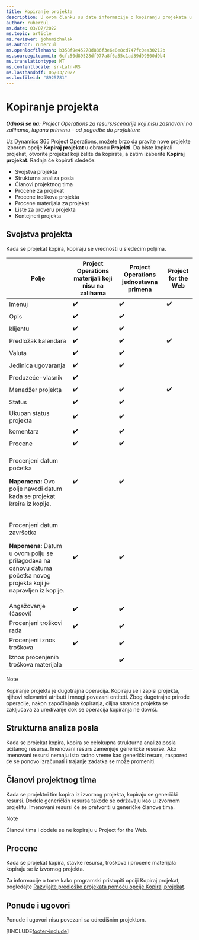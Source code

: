 ```yaml
---
title: Kopiranje projekta
description: U ovom članku su date informacije o kopiranju projekata u rešenju Dynamics 365 Project Operations.
author: ruhercul
ms.date: 03/07/2022
ms.topic: article
ms.reviewer: johnmichalak
ms.author: ruhercul
ms.openlocfilehash: b358f9e45278d886f3e6e8e8cd747fc0ea30212b
ms.sourcegitcommit: 6cfc50d89528df977a8f6a55c1ad39d99800d9b4
ms.translationtype: MT
ms.contentlocale: sr-Latn-RS
ms.lasthandoff: 06/03/2022
ms.locfileid: "8925781"
---
```

# <a name="copy-a-project"></a>Kopiranje projekta

_**Odnosi se na:** Project Operations za resurs/scenarije koji nisu zasnovani na zalihama, laganu primenu – od pogodbe do profakture_

Uz Dynamics 365 Project Operations, možete brzo da pravite nove projekte izborom opcije **Kopiraj projekat** u obrascu **Projekti**. Da biste kopirali projekat, otvorite projekat koji želite da kopirate, a zatim izaberite **Kopiraj projekat**. Radnja će kopirati sledeće:

- Svojstva projekta 
- Strukturna analiza posla
- Članovi projektnog tima
- Procene za projekat
- Procene troškova projekta
- Procene materijala za projekat
- Liste za proveru projekta
- Kontejneri projekta

## <a name="project-properties"></a>Svojstva projekta

Kada se projekat kopira, kopiraju se vrednosti u sledećim poljima.

| Polje | Project Operations materijali koji nisu na zalihama | Project Operations jednostavna primena | Project for the Web |
|-------|------------------------------------------|-------------------------|---------------------|
| Imenuj | :heavy_check_mark: | :heavy_check_mark: | :heavy_check_mark: |
| Opis | :heavy_check_mark: | :heavy_check_mark: | |
| klijentu | :heavy_check_mark: | :heavy_check_mark: | |
| Predložak kalendara | :heavy_check_mark: | :heavy_check_mark: | :heavy_check_mark: |
| Valuta | :heavy_check_mark: | :heavy_check_mark: | |
| Jedinica ugovaranja | :heavy_check_mark: | :heavy_check_mark: | |
| Preduzeće-vlasnik | :heavy_check_mark: | | |
| Menadžer projekta | :heavy_check_mark: | :heavy_check_mark: | :heavy_check_mark: |
| Status | :heavy_check_mark: | :heavy_check_mark: | |
| Ukupan status projekta | :heavy_check_mark: | :heavy_check_mark: | |
| komentara | :heavy_check_mark: | :heavy_check_mark: | |
| Procene | :heavy_check_mark: | :heavy_check_mark: | |
| <p>Procenjeni datum početka</p><p><strong>Napomena:</strong> Ovo polje navodi datum kada se projekat kreira iz kopije. | :heavy_check_mark: | :heavy_check_mark: | |
| <p>Procenjeni datum završetka</p><p><strong>Napomena:</strong> Datum u ovom polju se prilagođava na osnovu datuma početka novog projekta koji je napravljen iz kopije.</p> | :heavy_check_mark: | :heavy_check_mark: | |
| Angažovanje (časovi) | :heavy_check_mark: | :heavy_check_mark: | |
| Procenjeni troškovi rada | :heavy_check_mark: | :heavy_check_mark: | |
| Procenjeni iznos troškova | :heavy_check_mark: | :heavy_check_mark: | |
| Iznos procenjenih troškova materijala | | :heavy_check_mark: | |

> [!NOTE]
> Kopiranje projekta je dugotrajna operacija. Kopiraju se i zapisi projekta, njihovi relevantni atributi i mnogi povezani entiteti. Zbog dugotrajne prirode operacije, nakon započinjanja kopiranja, ciljna stranica projekta se zaključava za uređivanje dok se operacija kopiranja ne dovrši.

## <a name="work-breakdown-structure"></a>Strukturna analiza posla

Kada se projekat kopira, kopira se celokupna strukturna analiza posla učitanog resursa. Imenovani resurs zamenjuje generičke resurse. Ako imenovani resursi nemaju isto radno vreme kao generički resurs, raspored će se ponovo izračunati i trajanje zadatka se može promeniti.

## <a name="project-team-members"></a>Članovi projektnog tima

Kada se projektni tim kopira iz izvornog projekta, kopiraju se generički resursi. Dodele generičkih resursa takođe se održavaju kao u izvornom projektu. Imenovani resursi će se pretvoriti u generičke članove tima.

> [!NOTE]
> Članovi tima i dodele se ne kopiraju u Project for the Web.

## <a name="estimates"></a>Procene

Kada se projekat kopira, stavke resursa, troškova i procene materijala kopiraju se iz izvornog projekta. 

Za informacije o tome kako programski pristupiti opciji Kopiraj projekat, pogledajte [Razvijajte predloške projekata pomoću opcije Kopiraj projekat](dev-copy-project.md).

## <a name="quotes-and-contracts"></a>Ponude i ugovori

Ponude i ugovori nisu povezani sa odredišnim projektom.

[!INCLUDE[footer-include](../includes/footer-banner.md)]
